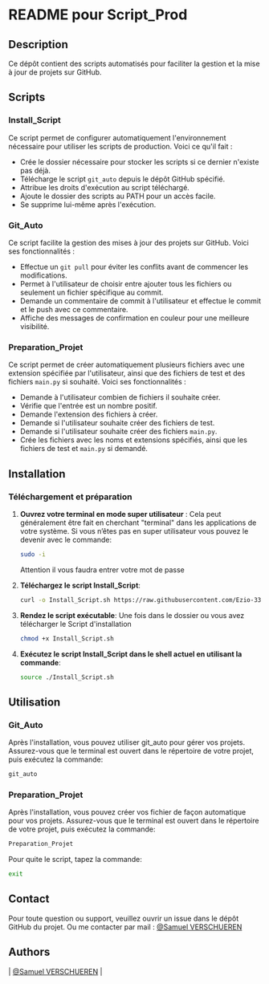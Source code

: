 # README pour Script_Prod

## Description

Ce dépôt contient des scripts automatisés pour faciliter la gestion et la mise à jour de projets sur GitHub.

## Scripts

### Install_Script

Ce script permet de configurer automatiquement l'environnement nécessaire pour utiliser les scripts de production. Voici ce qu'il fait :

- Crée le dossier nécessaire pour stocker les scripts si ce dernier n'existe pas déjà.
- Télécharge le script `git_auto` depuis le dépôt GitHub spécifié.
- Attribue les droits d'exécution au script téléchargé.
- Ajoute le dossier des scripts au PATH pour un accès facile.
- Se supprime lui-même après l'exécution.

### Git_Auto

Ce script facilite la gestion des mises à jour des projets sur GitHub. Voici ses fonctionnalités :

- Effectue un `git pull` pour éviter les conflits avant de commencer les modifications.
- Permet à l'utilisateur de choisir entre ajouter tous les fichiers ou seulement un fichier spécifique au commit.
- Demande un commentaire de commit à l'utilisateur et effectue le commit et le push avec ce commentaire.
- Affiche des messages de confirmation en couleur pour une meilleure visibilité.

### Preparation_Projet

Ce script permet de créer automatiquement plusieurs fichiers avec une extension spécifiée par l'utilisateur, ainsi que des fichiers de test et des fichiers `main.py` si souhaité. Voici ses fonctionnalités :

- Demande à l'utilisateur combien de fichiers il souhaite créer.
- Vérifie que l'entrée est un nombre positif.
- Demande l'extension des fichiers à créer.
- Demande si l'utilisateur souhaite créer des fichiers de test.
- Demande si l'utilisateur souhaite créer des fichiers `main.py`.
- Crée les fichiers avec les noms et extensions spécifiés, ainsi que les fichiers de test et `main.py` si demandé.

## Installation

### Téléchargement et préparation

1. **Ouvrez votre terminal en mode super utilisateur** :
   Cela peut généralement être fait en cherchant "terminal" dans les applications de votre système.
   Si vous n’êtes pas en super utilisateur vous pouvez le devenir avec le commande:

   ```bash
   sudo -i
   ```

   Attention il vous faudra entrer votre mot de passe

2. **Téléchargez le script Install_Script**:
   ```bash
   curl -o Install_Script.sh https://raw.githubusercontent.com/Ezio-33/Script_Prod/master/Install_Script
   ```
3. **Rendez le script exécutable**:
   Une fois dans le dossier ou vous avez télécharger le Script d'installation
   ```bash
   chmod +x Install_Script.sh
   ```
4. **Exécutez le script Install_Script dans le shell actuel en utilisant la commande**:
   ```bash
   source ./Install_Script.sh
   ```

## Utilisation

### Git_Auto

Après l'installation, vous pouvez utiliser git_auto pour gérer vos projets.
Assurez-vous que le terminal est ouvert dans le répertoire de votre projet, puis exécutez la commande:

```bash
git_auto
```

### Preparation_Projet

Après l'installation, vous pouvez créer vos fichier de façon automatique pour vos projets.
Assurez-vous que le terminal est ouvert dans le répertoire de votre projet, puis exécutez la commande:

```bash
Preparation_Projet
```

Pour quite le script, tapez la commande:

```bash
exit
```

## Contact

Pour toute question ou support, veuillez ouvrir un issue dans le dépôt GitHub du projet.
Ou me contacter par mail : [@Samuel VERSCHUEREN](8691@holbertonstudents.com)

## Authors

| [@Samuel VERSCHUEREN](https://github.com/Ezio-33) |
